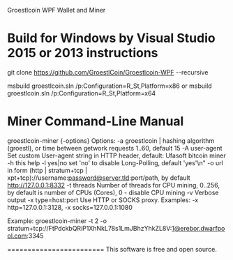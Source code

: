 Groestlcoin WPF Wallet and Miner

Build for Windows by Visual Studio 2015 or 2013 instructions
============================================================
git clone https://github.com/GroestlCoin/Groestlcoin-WPF --recursive

msbuild groestlcoin.sln /p:Configuration=R_St,Platform=x86
  or
msbuild groestlcoin.sln /p:Configuration=R_St,Platform=x64


Miner Command-Line Manual
=========================
groestlcoin-miner {-options}
  Options:
    -a groestlcoin |<seconds>   hashing algorithm (groestl), or time between getwork requests 1..60, default 15
    -A user-agent       Set custom User-agent string in HTTP header, default: Ufasoft bitcoin miner
    -h                  this help
    -l yes|no           set \'no\' to disable Long-Polling, default \'yes\'\n"
    -o url              in form (http | stratum+tcp | xpt+tcp)://username:password@server.tld:port/path, by default http://127.0.0.1:8332
    -t threads          Number of threads for CPU mining, 0..256, by default is number of CPUs (Cores), 0 - disable CPU mining
    -v                  Verbose output
    -x type=host:port   Use HTTP or SOCKS proxy. Examples: -x http=127.0.0.1:3128, -x socks=127.0.0.1:1080

Example:
  groestlcoin-miner  -t 2  -o stratum+tcp://FtPdckbQRiP1XhNkL78s1LmJBhzYhkZL8V:1@erebor.dwarfpool.com:3345


========================
This software is free and open source.
